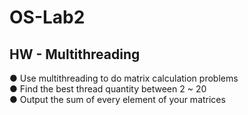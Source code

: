 # OS-Lab2

## HW - Multithreading
● Use multithreading to do matrix calculation problems  
● Find the best thread quantity between 2 ~ 20  
● Output the sum of every element of your matrices  

